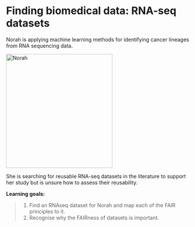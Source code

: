 # Finding biomedical data: RNA-seq datasets

Norah is applying machine learning methods 
for identifying cancer lineages from RNA sequencing data. 

<img width="290" height="311" alt="Norah" src="https://github.com/user-attachments/assets/08ffe183-445b-4dfe-bf5b-2e3e266bbcc2" />

She is searching for reusable RNA-seq datasets in the literature to support her study but is unsure how to assess their reusability.

**Learning goals:**

> 1. Find an RNAseq dataset for Norah and map each of the FAIR principles to it.
> 2. Recognise why the FAIRness of datasets is important.
